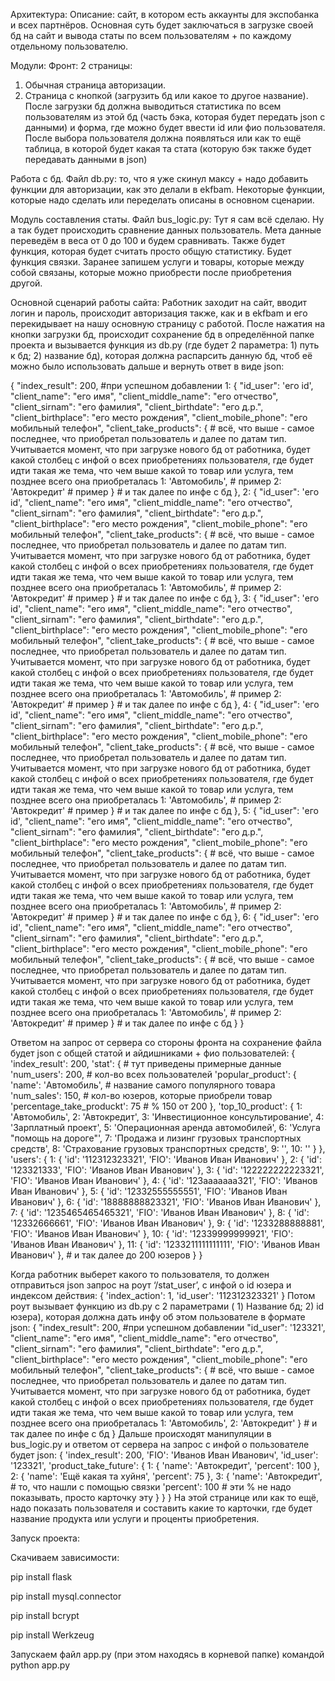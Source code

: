 Архитектура:
Описание: сайт, в котором есть аккаунты для экспобанка и всех партнёров. Основная суть будет заключаться в загрузке своей бд на сайт и вывода статы по всем пользователям + по каждому отдельному пользователю.

Модули:
Фронт: 2 страницы:
1) Обычная страница авторизации.
2) Страница с кнопкой (загрузить бд или какое то другое название). После загрузки бд должна выводиться статистика по всем пользователям из этой бд (часть бэка, которая будет передать json с данными) и форма, где можно будет ввести id или фио пользователя. После выбора пользователя должна появляться или как то ещё таблица, в которой будет какая та стата (которую бэк также будет передавать данными в json)

Работа с бд. Файл db.py: то, что я уже скинул максу + надо добавить функции для авторизации, как это делали в ekfbam. Некоторые функции, которые надо сделать или переделать описаны в основном сценарии.

Модуль составления статы. Файл bus_logic.py: Тут я сам всё сделаю. Ну а так будет происходить сравнение данных пользователь. Мета данные переведём в веса от 0 до 100 и будем сравнивать. Также будет функция, которая будет считать просто общую статистику. Будет функция связки. Заранее запишем услуги и товары, которые между собой связаны, которые можно приобрести после приобретения другой.

Основной сценарий работы сайта:
Работник заходит на сайт, вводит логин и пароль, происходит авторизация также, как и в ekfbam и его перекидывает на нашу основную страницу с работой. После нажатия на кнопки загрузки бд, происходит сохранение бд в определённой папке проекта и вызывается функция из db.py (где будет 2 параметра: 1) путь к бд; 2) название бд), которая должна распарсить данную бд, чтоб её можно было использовать дальше и вернуть ответ в виде json:

{
    "index_result": 200, #при успешном добавлении
    1: {
        "id_user": 'его id',
        "client_name": "его имя",
        "client_middle_name": "его отчество",
        "client_sirnam": "его фамилия",
        "client_birthdate": "его д.р.",
        "client_birthplace": "его место рождения",
        "client_mobile_phone": "его мобильный телефон",
        "client_take_products": {
            # всё, что выше - самое последнее, что приобретал пользователь и далее по датам тип. Учитывается момент, что при загрузке нового бд от работника, будет какой столбец с инфой о всех приобретениях пользователя, где будет идти такая же тема, что чем выше какой то товар или услуга, тем позднее всего она приобреталась 
            1: 'Автомобиль', # пример
            2: 'Автокредит' # пример
        }
        # и так далее по инфе с бд
    },
    2: {
        "id_user": 'его id',
        "client_name": "его имя",
        "client_middle_name": "его отчество",
        "client_sirnam": "его фамилия",
        "client_birthdate": "его д.р.",
        "client_birthplace": "его место рождения",
        "client_mobile_phone": "его мобильный телефон",
        "client_take_products": {
            # всё, что выше - самое последнее, что приобретал пользователь и далее по датам тип. Учитывается момент, что при загрузке нового бд от работника, будет какой столбец с инфой о всех приобретениях пользователя, где будет идти такая же тема, что чем выше какой то товар или услуга, тем позднее всего она приобреталась 
            1: 'Автомобиль', # пример
            2: 'Автокредит' # пример
        }
        # и так далее по инфе с бд
    },
    3: {
        "id_user": 'его id',
        "client_name": "его имя",
        "client_middle_name": "его отчество",
        "client_sirnam": "его фамилия",
        "client_birthdate": "его д.р.",
        "client_birthplace": "его место рождения",
        "client_mobile_phone": "его мобильный телефон",
        "client_take_products": {
            # всё, что выше - самое последнее, что приобретал пользователь и далее по датам тип. Учитывается момент, что при загрузке нового бд от работника, будет какой столбец с инфой о всех приобретениях пользователя, где будет идти такая же тема, что чем выше какой то товар или услуга, тем позднее всего она приобреталась 
            1: 'Автомобиль', # пример
            2: 'Автокредит' # пример
        }
        # и так далее по инфе с бд
    },
    4: {
        "id_user": 'его id',
        "client_name": "его имя",
        "client_middle_name": "его отчество",
        "client_sirnam": "его фамилия",
        "client_birthdate": "его д.р.",
        "client_birthplace": "его место рождения",
        "client_mobile_phone": "его мобильный телефон",
        "client_take_products": {
            # всё, что выше - самое последнее, что приобретал пользователь и далее по датам тип. Учитывается момент, что при загрузке нового бд от работника, будет какой столбец с инфой о всех приобретениях пользователя, где будет идти такая же тема, что чем выше какой то товар или услуга, тем позднее всего она приобреталась 
            1: 'Автомобиль', # пример
            2: 'Автокредит' # пример
        }
        # и так далее по инфе с бд
    },
    5: {
        "id_user": 'его id',
        "client_name": "его имя",
        "client_middle_name": "его отчество",
        "client_sirnam": "его фамилия",
        "client_birthdate": "его д.р.",
        "client_birthplace": "его место рождения",
        "client_mobile_phone": "его мобильный телефон",
        "client_take_products": {
            # всё, что выше - самое последнее, что приобретал пользователь и далее по датам тип. Учитывается момент, что при загрузке нового бд от работника, будет какой столбец с инфой о всех приобретениях пользователя, где будет идти такая же тема, что чем выше какой то товар или услуга, тем позднее всего она приобреталась 
            1: 'Автомобиль', # пример
            2: 'Автокредит' # пример
        }
        # и так далее по инфе с бд
    },
    6: {
        "id_user": 'его id',
        "client_name": "его имя",
        "client_middle_name": "его отчество",
        "client_sirnam": "его фамилия",
        "client_birthdate": "его д.р.",
        "client_birthplace": "его место рождения",
        "client_mobile_phone": "его мобильный телефон",
        "client_take_products": {
            # всё, что выше - самое последнее, что приобретал пользователь и далее по датам тип. Учитывается момент, что при загрузке нового бд от работника, будет какой столбец с инфой о всех приобретениях пользователя, где будет идти такая же тема, что чем выше какой то товар или услуга, тем позднее всего она приобреталась 
            1: 'Автомобиль', # пример
            2: 'Автокредит' # пример
        }
        # и так далее по инфе с бд
    }
}


Ответом на запрос от сервера со стороны фронта на сохранение файла будет json с общей статой и айдишниками + фио пользователей:
{
    'index_result': 200,
    'stat': { # тут приведены примерные данные
        'num_users': 200, # кол-во всех пользователей
        'popular_product': {
            'name': 'Автомобиль', # название самого популярного товара
            'num_sales': 150, # кол-во юзеров, которые приобрели товар
            'percentage_take_produckt': 75 # % 150 от 200
        },
        'top_10_product': {
            1: 'Автомобиль',
            2: 'Автокредит',
            3: 'Инвестиционное консультирование',
            4: 'Зарплатный проект',
            5: 'Операционная аренда автомобилей',
            6: 'Услуга "помощь на дороге"',
            7: 'Продажа и лизинг грузовых транспортных средств',
            8: 'Страхование грузовых транспортных средств',
            9: '',
            10: ''
        }
    },
    'users': {
        1: {
            'id': '112312323321',
            'FIO': 'Иванов Иван Иванович'
        },
        2: {
            'id': '123321333',
            'FIO': 'Иванов Иван Иванович'
        },
        3: {
            'id': '122222222223321',
            'FIO': 'Иванов Иван Иванович'
        },
        4: {
            'id': '123ааааааа321',
            'FIO': 'Иванов Иван Иванович'
        },
        5: {
            'id': '12332555555551',
            'FIO': 'Иванов Иван Иванович'
        },
        6: {
            'id': '18888888823321',
            'FIO': 'Иванов Иван Иванович'
        },
        7: {
            'id': '1235465465465321',
            'FIO': 'Иванов Иван Иванович'
        },
        8: {
            'id': '12332666661',
            'FIO': 'Иванов Иван Иванович'
        },
        9: {
            'id': '1233288888881',
            'FIO': 'Иванов Иван Иванович'
        },
        10: {
            'id': '12339999999921',
            'FIO': 'Иванов Иван Иванович'
        },
        11: {
            'id': '1233211111111111',
            'FIO': 'Иванов Иван Иванович'
        },
        # и так далее до 200 юзеров
    }
}

Когда работник выберет какого то пользователя, то должен отправиться json запрос на роут ‘/stat_user’, с инфой о id юзера и индексом действия:
{
    'index_action': 1,
    'id_user': '112312323321'
}
Потом роут вызывает функцию из db.py с 2 параметрами ( 1) Название бд; 2) id юзера), которая должна дать инфу об этом пользователе в формате json:
{
    "index_result": 200, #при успешном добавлении
    "id_user": '123321',
    "client_name": "его имя",
    "client_middle_name": "его отчество",
    "client_sirnam": "его фамилия",
    "client_birthdate": "его д.р.",
    "client_birthplace": "его место рождения",
    "client_mobile_phone": "его мобильный телефон",
    "client_take_products": {
        # всё, что выше - самое последнее, что приобретал пользователь и далее по датам тип. Учитывается момент, что при загрузке нового бд от работника, будет какой столбец с инфой о всех приобретениях пользователя, где будет идти такая же тема, что чем выше какой то товар или услуга, тем позднее всего она приобреталась 
        1: 'Автомобиль',
        2: 'Автокредит'
    }
    # и так далее по инфе с бд
}
Дальше происходят манипуляции в bus_logic.py и ответом от сервера на запрос с инфой о пользователе будет json:
{
    'index_result': 200,
    'FIO': 'Иванов Иван Иванович',
    'id_user': '123321',
    'product_take_future': {
        1: {
            'name': 'Автокредит',
            'percent': 100
        },
        2: {
            'name': 'Ещё какая та хуйня',
            'percent': 75
        },
        3: {
            'name': 'Автокредит', # то, что нашли с помощью связки 
            'percent': 100 # эти % не надо показывать, просто карточку эту
        }
    }
}
На этой странице или как то ещё, надо показать пользователя и составить какие то карточки, где будет название продукта или услуги и проценты приобретения.

Запуск проекта:

Скачиваем зависимости:

pip install flask

pip install mysql.connector

pip install bcrypt

pip install Werkzeug

Запускаем файл app.py (при этом находясь в корневой папке) командой python app.py
